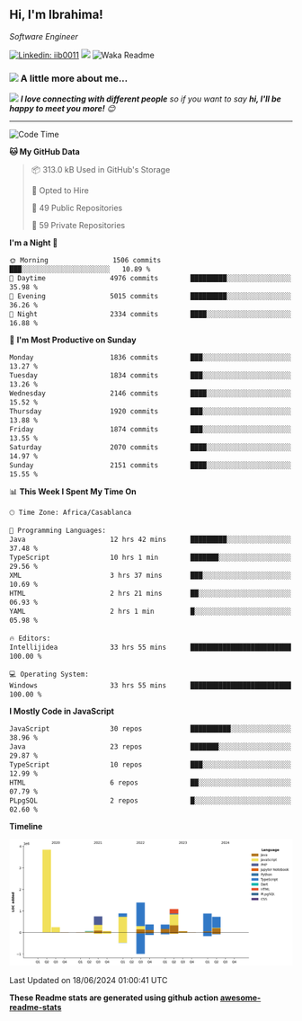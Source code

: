 <h2>Hi, I'm Ibrahima! </h2>
<p><em>Software Engineer 
</em></p>


[![Linkedin: iib0011](https://img.shields.io/badge/-iib0011-blue?style=flat-square&logo=Linkedin&logoColor=white&link=https://www.linkedin.com/in/iib0011/)](https://www.linkedin.com/in/iib0011/)
![](https://visitor-badge.glitch.me/badge?page_id=iib0011)
![Waka Readme](https://github.com/iib0011/iib0011/workflows/Waka%20Readme/badge.svg)


### <img src="https://media.giphy.com/media/VgCDAzcKvsR6OM0uWg/giphy.gif" width="50"> A little more about me...  


<img src="https://media.giphy.com/media/LnQjpWaON8nhr21vNW/giphy.gif" width="60"> <em><b>I love connecting with different people</b> so if you want to say <b>hi, I'll be happy to meet you more!</b> 😊</em>

---
<!--START_SECTION:waka-->
![Code Time](http://img.shields.io/badge/Code%20Time-3%2C466%20hrs%202%20mins-blue)

**🐱 My GitHub Data** 

> 📦 313.0 kB Used in GitHub's Storage 
 > 
> 💼 Opted to Hire
 > 
> 📜 49 Public Repositories 
 > 
> 🔑 59 Private Repositories 
 > 
**I'm a Night 🦉** 

```text
🌞 Morning                1506 commits        ███░░░░░░░░░░░░░░░░░░░░░░   10.89 % 
🌆 Daytime                4976 commits        █████████░░░░░░░░░░░░░░░░   35.98 % 
🌃 Evening                5015 commits        █████████░░░░░░░░░░░░░░░░   36.26 % 
🌙 Night                  2334 commits        ████░░░░░░░░░░░░░░░░░░░░░   16.88 % 
```
📅 **I'm Most Productive on Sunday** 

```text
Monday                   1836 commits        ███░░░░░░░░░░░░░░░░░░░░░░   13.27 % 
Tuesday                  1834 commits        ███░░░░░░░░░░░░░░░░░░░░░░   13.26 % 
Wednesday                2146 commits        ████░░░░░░░░░░░░░░░░░░░░░   15.52 % 
Thursday                 1920 commits        ███░░░░░░░░░░░░░░░░░░░░░░   13.88 % 
Friday                   1874 commits        ███░░░░░░░░░░░░░░░░░░░░░░   13.55 % 
Saturday                 2070 commits        ████░░░░░░░░░░░░░░░░░░░░░   14.97 % 
Sunday                   2151 commits        ████░░░░░░░░░░░░░░░░░░░░░   15.55 % 
```


📊 **This Week I Spent My Time On** 

```text
🕑︎ Time Zone: Africa/Casablanca

💬 Programming Languages: 
Java                     12 hrs 42 mins      █████████░░░░░░░░░░░░░░░░   37.48 % 
TypeScript               10 hrs 1 min        ███████░░░░░░░░░░░░░░░░░░   29.56 % 
XML                      3 hrs 37 mins       ███░░░░░░░░░░░░░░░░░░░░░░   10.69 % 
HTML                     2 hrs 21 mins       ██░░░░░░░░░░░░░░░░░░░░░░░   06.93 % 
YAML                     2 hrs 1 min         █░░░░░░░░░░░░░░░░░░░░░░░░   05.98 % 

🔥 Editors: 
Intellijidea             33 hrs 55 mins      █████████████████████████   100.00 % 

💻 Operating System: 
Windows                  33 hrs 55 mins      █████████████████████████   100.00 % 
```

**I Mostly Code in JavaScript** 

```text
JavaScript               30 repos            ██████████░░░░░░░░░░░░░░░   38.96 % 
Java                     23 repos            ███████░░░░░░░░░░░░░░░░░░   29.87 % 
TypeScript               10 repos            ███░░░░░░░░░░░░░░░░░░░░░░   12.99 % 
HTML                     6 repos             ██░░░░░░░░░░░░░░░░░░░░░░░   07.79 % 
PLpgSQL                  2 repos             █░░░░░░░░░░░░░░░░░░░░░░░░   02.60 % 
```



**Timeline**

![Lines of Code chart](https://raw.githubusercontent.com/iib0011/iib0011/master/assets/bar_graph.png)


 Last Updated on 18/06/2024 01:00:41 UTC
<!--END_SECTION:waka-->

**These Readme stats are generated using github action [awesome-readme-stats](https://github.com/iib0011/waka-readme-stats)**
